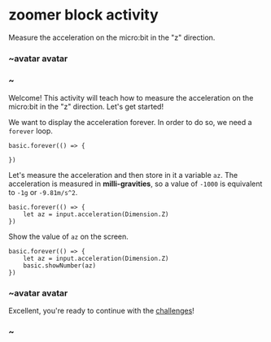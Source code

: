 # zoomer block activity

Measure the acceleration on the micro:bit in the "z" direction. 

### ~avatar avatar



### ~

Welcome! This activity will teach how to measure the acceleration on the micro:bit in the "z" direction. Let's get started!

We want to display the acceleration forever. In order to do so, we need a `forever` loop.

```blocks
basic.forever(() => {
    
})
```

Let's measure the acceleration and then store in it a variable `az`. The acceleration is measured in **milli-gravities**, so a value of `-1000` is equivalent to `-1g` or `-9.81m/s^2`.

```blocks
basic.forever(() => {
    let az = input.acceleration(Dimension.Z)
})
```

Show the value of `az` on the screen.

```blocks
basic.forever(() => {
    let az = input.acceleration(Dimension.Z)
    basic.showNumber(az)
})
```

### ~avatar avatar

Excellent, you're ready to continue with the [challenges](/lessons/zoomer/challenges)!

### ~

